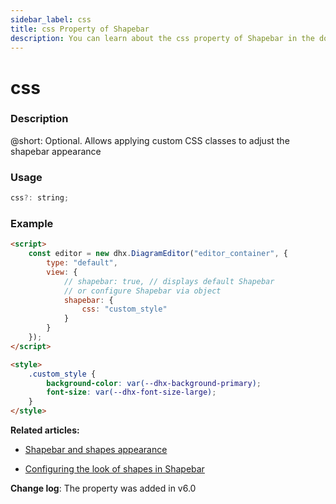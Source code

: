 ```yaml
---
sidebar_label: css
title: css Property of Shapebar
description: You can learn about the css property of Shapebar in the documentation of the DHTMLX JavaScript Diagram library. Browse developer guides and API reference, try out code examples and live demos, and download a free 30-day evaluation version of DHTMLX Diagram.
---
```


# css

### Description

@short: Optional. Allows applying custom CSS classes to adjust the shapebar appearance

### Usage

~~~jsx
css?: string;
~~~

### Example

~~~html {8}
<script>
    const editor = new dhx.DiagramEditor("editor_container", {
        type: "default",
        view: {
            // shapebar: true, // displays default Shapebar
            // or configure Shapebar via object
            shapebar: {
                css: "custom_style"
            }
        }
    });
</script>

<style>
    .custom_style {
        background-color: var(--dhx-background-primary);
        font-size: var(--dhx-font-size-large);
    }
</style>
~~~

**Related articles:**

- [Shapebar and shapes appearance](guides/diagram_editor/shapebar.md/#shapebar-and-shapes-appearance)

- [Configuring the look of shapes in Shapebar](guides/themes/base_themes_configuration.md/#configuring-the-look-of-shapes-in-shapebar)

**Change log**: The property was added in v6.0
